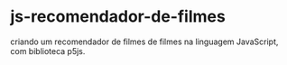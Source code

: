 # js-recomendador-de-filmes
criando um recomendador de filmes de filmes na linguagem JavaScript, com biblioteca p5js.
